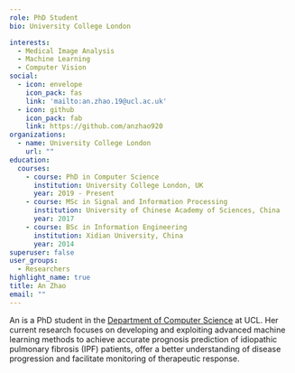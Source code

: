 ```yaml
---
role: PhD Student
bio: University College London

interests:
  - Medical Image Analysis
  - Machine Learning
  - Computer Vision
social:
  - icon: envelope
    icon_pack: fas
    link: 'mailto:an.zhao.19@ucl.ac.uk'
  - icon: github
    icon_pack: fab
    link: https://github.com/anzhao920
organizations:
  - name: University College London
    url: ""
education:
  courses:
    - course: PhD in Computer Science
      institution: University College London, UK
      year: 2019 - Present
    - course: MSc in Signal and Information Processing
      institution: University of Chinese Academy of Sciences, China
      year: 2017
    - course: BSc in Information Engineering
      institution: Xidian University, China
      year: 2014
superuser: false
user_groups:
  - Researchers
highlight_name: true
title: An Zhao
email: ""
---
```


An is a PhD student in the <a href="https://www.ucl.ac.uk/computer-science/" target="_blank" rel="noopener">Department of Computer Science</a> at UCL. Her current research focuses on developing and exploiting advanced machine learning methods to achieve accurate prognosis prediction of idiopathic pulmonary fibrosis (IPF) patients, offer a better understanding of disease progression and facilitate monitoring of therapeutic response.
